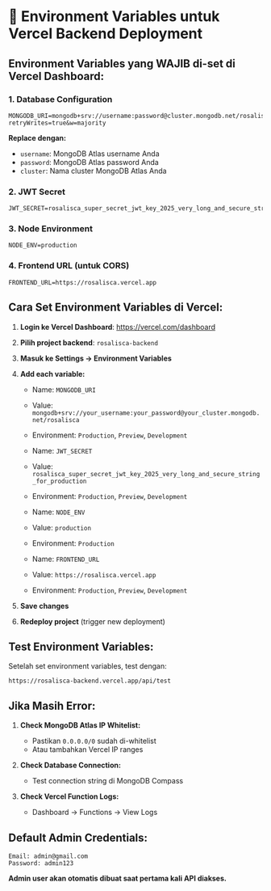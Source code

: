 # 🔧 Environment Variables untuk Vercel Backend Deployment

## Environment Variables yang WAJIB di-set di Vercel Dashboard:

### 1. Database Configuration
```
MONGODB_URI=mongodb+srv://username:password@cluster.mongodb.net/rosalisca?retryWrites=true&w=majority
```
**Replace dengan:**
- `username`: MongoDB Atlas username Anda
- `password`: MongoDB Atlas password Anda
- `cluster`: Nama cluster MongoDB Atlas Anda

### 2. JWT Secret
```
JWT_SECRET=rosalisca_super_secret_jwt_key_2025_very_long_and_secure_string_for_production
```

### 3. Node Environment
```
NODE_ENV=production
```

### 4. Frontend URL (untuk CORS)
```
FRONTEND_URL=https://rosalisca.vercel.app
```

## Cara Set Environment Variables di Vercel:

1. **Login ke Vercel Dashboard**: https://vercel.com/dashboard
2. **Pilih project backend**: `rosalisca-backend`
3. **Masuk ke Settings → Environment Variables**
4. **Add each variable:**
   - Name: `MONGODB_URI`
   - Value: `mongodb+srv://your_username:your_password@your_cluster.mongodb.net/rosalisca`
   - Environment: `Production`, `Preview`, `Development`
   
   - Name: `JWT_SECRET`
   - Value: `rosalisca_super_secret_jwt_key_2025_very_long_and_secure_string_for_production`
   - Environment: `Production`, `Preview`, `Development`
   
   - Name: `NODE_ENV`
   - Value: `production`
   - Environment: `Production`
   
   - Name: `FRONTEND_URL`
   - Value: `https://rosalisca.vercel.app`
   - Environment: `Production`, `Preview`, `Development`

5. **Save changes**
6. **Redeploy project** (trigger new deployment)

## Test Environment Variables:

Setelah set environment variables, test dengan:
```
https://rosalisca-backend.vercel.app/api/test
```

## Jika Masih Error:

1. **Check MongoDB Atlas IP Whitelist:**
   - Pastikan `0.0.0.0/0` sudah di-whitelist
   - Atau tambahkan Vercel IP ranges

2. **Check Database Connection:**
   - Test connection string di MongoDB Compass

3. **Check Vercel Function Logs:**
   - Dashboard → Functions → View Logs

## Default Admin Credentials:
```
Email: admin@gmail.com
Password: admin123
```

**Admin user akan otomatis dibuat saat pertama kali API diakses.**
